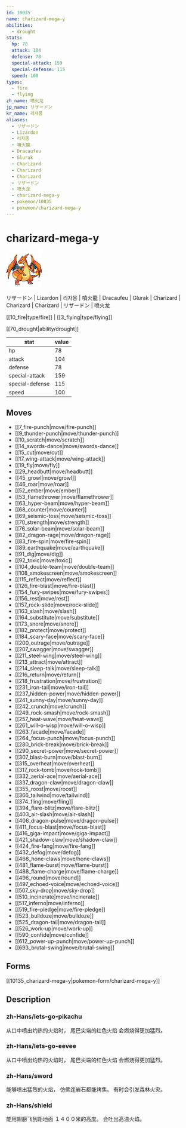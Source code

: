 ```yaml
---
id: 10035
name: charizard-mega-y
abilities:
  - drought
stats:
  hp: 78
  attack: 104
  defense: 78
  special-attack: 159
  special-defense: 115
  speed: 100
types:
  - fire
  - flying
zh_name: 喷火龙
jp_name: リザードン
kr_name: 리자몽
aliases:
  - リザードン
  - Lizardon
  - 리자몽
  - 噴火龍
  - Dracaufeu
  - Glurak
  - Charizard
  - Charizard
  - Charizard
  - リザードン
  - 喷火龙
  - charizard-mega-y
  - pokemon/10035
  - pokemon/charizard-mega-y
---
```

# charizard-mega-y

![](https://raw.githubusercontent.com/PokeAPI/sprites/master/sprites/pokemon/10035.png)

リザードン | Lizardon | 리자몽 | 噴火龍 | Dracaufeu | Glurak | Charizard | Charizard | Charizard | リザードン | 喷火龙

[[10_fire|type/fire]] | [[3_flying|type/flying]]

[[70_drought|ability/drought]]

|stat|value|
|---|---|
|hp|78|
|attack|104|
|defense|78|
|special-attack|159|
|special-defense|115|
|speed|100|


## Moves

- [[7_fire-punch|move/fire-punch]]
- [[9_thunder-punch|move/thunder-punch]]
- [[10_scratch|move/scratch]]
- [[14_swords-dance|move/swords-dance]]
- [[15_cut|move/cut]]
- [[17_wing-attack|move/wing-attack]]
- [[19_fly|move/fly]]
- [[29_headbutt|move/headbutt]]
- [[45_growl|move/growl]]
- [[46_roar|move/roar]]
- [[52_ember|move/ember]]
- [[53_flamethrower|move/flamethrower]]
- [[63_hyper-beam|move/hyper-beam]]
- [[68_counter|move/counter]]
- [[69_seismic-toss|move/seismic-toss]]
- [[70_strength|move/strength]]
- [[76_solar-beam|move/solar-beam]]
- [[82_dragon-rage|move/dragon-rage]]
- [[83_fire-spin|move/fire-spin]]
- [[89_earthquake|move/earthquake]]
- [[91_dig|move/dig]]
- [[92_toxic|move/toxic]]
- [[104_double-team|move/double-team]]
- [[108_smokescreen|move/smokescreen]]
- [[115_reflect|move/reflect]]
- [[126_fire-blast|move/fire-blast]]
- [[154_fury-swipes|move/fury-swipes]]
- [[156_rest|move/rest]]
- [[157_rock-slide|move/rock-slide]]
- [[163_slash|move/slash]]
- [[164_substitute|move/substitute]]
- [[173_snore|move/snore]]
- [[182_protect|move/protect]]
- [[184_scary-face|move/scary-face]]
- [[200_outrage|move/outrage]]
- [[207_swagger|move/swagger]]
- [[211_steel-wing|move/steel-wing]]
- [[213_attract|move/attract]]
- [[214_sleep-talk|move/sleep-talk]]
- [[216_return|move/return]]
- [[218_frustration|move/frustration]]
- [[231_iron-tail|move/iron-tail]]
- [[237_hidden-power|move/hidden-power]]
- [[241_sunny-day|move/sunny-day]]
- [[242_crunch|move/crunch]]
- [[249_rock-smash|move/rock-smash]]
- [[257_heat-wave|move/heat-wave]]
- [[261_will-o-wisp|move/will-o-wisp]]
- [[263_facade|move/facade]]
- [[264_focus-punch|move/focus-punch]]
- [[280_brick-break|move/brick-break]]
- [[290_secret-power|move/secret-power]]
- [[307_blast-burn|move/blast-burn]]
- [[315_overheat|move/overheat]]
- [[317_rock-tomb|move/rock-tomb]]
- [[332_aerial-ace|move/aerial-ace]]
- [[337_dragon-claw|move/dragon-claw]]
- [[355_roost|move/roost]]
- [[366_tailwind|move/tailwind]]
- [[374_fling|move/fling]]
- [[394_flare-blitz|move/flare-blitz]]
- [[403_air-slash|move/air-slash]]
- [[406_dragon-pulse|move/dragon-pulse]]
- [[411_focus-blast|move/focus-blast]]
- [[416_giga-impact|move/giga-impact]]
- [[421_shadow-claw|move/shadow-claw]]
- [[424_fire-fang|move/fire-fang]]
- [[432_defog|move/defog]]
- [[468_hone-claws|move/hone-claws]]
- [[481_flame-burst|move/flame-burst]]
- [[488_flame-charge|move/flame-charge]]
- [[496_round|move/round]]
- [[497_echoed-voice|move/echoed-voice]]
- [[507_sky-drop|move/sky-drop]]
- [[510_incinerate|move/incinerate]]
- [[517_inferno|move/inferno]]
- [[519_fire-pledge|move/fire-pledge]]
- [[523_bulldoze|move/bulldoze]]
- [[525_dragon-tail|move/dragon-tail]]
- [[526_work-up|move/work-up]]
- [[590_confide|move/confide]]
- [[612_power-up-punch|move/power-up-punch]]
- [[693_brutal-swing|move/brutal-swing]]

## Forms



[[10135_charizard-mega-y|pokemon-form/charizard-mega-y]]

## Description

### zh-Hans/lets-go-pikachu

从口中喷出灼热的火焰时，
尾巴尖端的红色火焰
会燃烧得更加猛烈。

### zh-Hans/lets-go-eevee

从口中喷出灼热的火焰时，
尾巴尖端的红色火焰
会燃烧得更加猛烈。

### zh-Hans/sword

能够喷出猛烈的火焰，
仿佛连岩石都能烤焦。
有时会引发森林火灾。

### zh-Hans/shield

能用翅膀飞到距地面
１４００米的高度。
会吐出高温火焰。

